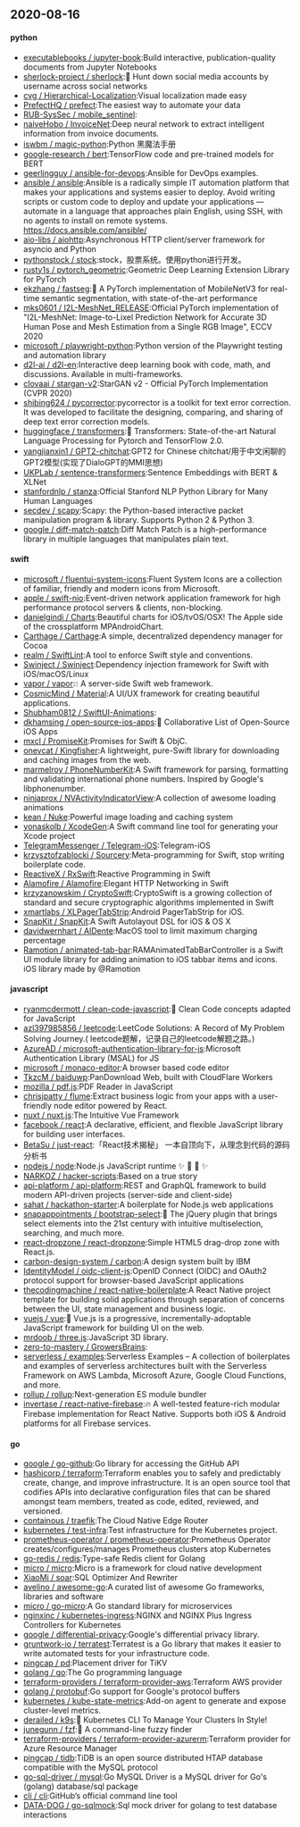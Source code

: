 ## 2020-08-16

#### python
* [executablebooks / jupyter-book](https://github.com/executablebooks/jupyter-book):Build interactive, publication-quality documents from Jupyter Notebooks
* [sherlock-project / sherlock](https://github.com/sherlock-project/sherlock):🔎
Hunt down social media accounts by username across social networks
* [cvg / Hierarchical-Localization](https://github.com/cvg/Hierarchical-Localization):Visual localization made easy
* [PrefectHQ / prefect](https://github.com/PrefectHQ/prefect):The easiest way to automate your data
* [RUB-SysSec / mobile_sentinel](https://github.com/RUB-SysSec/mobile_sentinel):
* [naiveHobo / InvoiceNet](https://github.com/naiveHobo/InvoiceNet):Deep neural network to extract intelligent information from invoice documents.
* [iswbm / magic-python](https://github.com/iswbm/magic-python):Python 黑魔法手册
* [google-research / bert](https://github.com/google-research/bert):TensorFlow code and pre-trained models for BERT
* [geerlingguy / ansible-for-devops](https://github.com/geerlingguy/ansible-for-devops):Ansible for DevOps examples.
* [ansible / ansible](https://github.com/ansible/ansible):Ansible is a radically simple IT automation platform that makes your applications and systems easier to deploy. Avoid writing scripts or custom code to deploy and update your applications — automate in a language that approaches plain English, using SSH, with no agents to install on remote systems. https://docs.ansible.com/ansible/
* [aio-libs / aiohttp](https://github.com/aio-libs/aiohttp):Asynchronous HTTP client/server framework for asyncio and Python
* [pythonstock / stock](https://github.com/pythonstock/stock):stock，股票系统。使用python进行开发。
* [rusty1s / pytorch_geometric](https://github.com/rusty1s/pytorch_geometric):Geometric Deep Learning Extension Library for PyTorch
* [ekzhang / fastseg](https://github.com/ekzhang/fastseg):🚀
A PyTorch implementation of MobileNetV3 for real-time semantic segmentation, with state-of-the-art performance
* [mks0601 / I2L-MeshNet_RELEASE](https://github.com/mks0601/I2L-MeshNet_RELEASE):Official PyTorch implementation of "I2L-MeshNet: Image-to-Lixel Prediction Network for Accurate 3D Human Pose and Mesh Estimation from a Single RGB Image", ECCV 2020
* [microsoft / playwright-python](https://github.com/microsoft/playwright-python):Python version of the Playwright testing and automation library
* [d2l-ai / d2l-en](https://github.com/d2l-ai/d2l-en):Interactive deep learning book with code, math, and discussions. Available in multi-frameworks.
* [clovaai / stargan-v2](https://github.com/clovaai/stargan-v2):StarGAN v2 - Official PyTorch Implementation (CVPR 2020)
* [shibing624 / pycorrector](https://github.com/shibing624/pycorrector):pycorrector is a toolkit for text error correction. It was developed to facilitate the designing, comparing, and sharing of deep text error correction models.
* [huggingface / transformers](https://github.com/huggingface/transformers):🤗
Transformers: State-of-the-art Natural Language Processing for Pytorch and TensorFlow 2.0.
* [yangjianxin1 / GPT2-chitchat](https://github.com/yangjianxin1/GPT2-chitchat):GPT2 for Chinese chitchat/用于中文闲聊的GPT2模型(实现了DialoGPT的MMI思想)
* [UKPLab / sentence-transformers](https://github.com/UKPLab/sentence-transformers):Sentence Embeddings with BERT & XLNet
* [stanfordnlp / stanza](https://github.com/stanfordnlp/stanza):Official Stanford NLP Python Library for Many Human Languages
* [secdev / scapy](https://github.com/secdev/scapy):Scapy: the Python-based interactive packet manipulation program & library. Supports Python 2 & Python 3.
* [google / diff-match-patch](https://github.com/google/diff-match-patch):Diff Match Patch is a high-performance library in multiple languages that manipulates plain text.

#### swift
* [microsoft / fluentui-system-icons](https://github.com/microsoft/fluentui-system-icons):Fluent System Icons are a collection of familiar, friendly and modern icons from Microsoft.
* [apple / swift-nio](https://github.com/apple/swift-nio):Event-driven network application framework for high performance protocol servers & clients, non-blocking.
* [danielgindi / Charts](https://github.com/danielgindi/Charts):Beautiful charts for iOS/tvOS/OSX! The Apple side of the crossplatform MPAndroidChart.
* [Carthage / Carthage](https://github.com/Carthage/Carthage):A simple, decentralized dependency manager for Cocoa
* [realm / SwiftLint](https://github.com/realm/SwiftLint):A tool to enforce Swift style and conventions.
* [Swinject / Swinject](https://github.com/Swinject/Swinject):Dependency injection framework for Swift with iOS/macOS/Linux
* [vapor / vapor](https://github.com/vapor/vapor):💧
A server-side Swift web framework.
* [CosmicMind / Material](https://github.com/CosmicMind/Material):A UI/UX framework for creating beautiful applications.
* [Shubham0812 / SwiftUI-Animations](https://github.com/Shubham0812/SwiftUI-Animations):
* [dkhamsing / open-source-ios-apps](https://github.com/dkhamsing/open-source-ios-apps):📱
Collaborative List of Open-Source iOS Apps
* [mxcl / PromiseKit](https://github.com/mxcl/PromiseKit):Promises for Swift & ObjC.
* [onevcat / Kingfisher](https://github.com/onevcat/Kingfisher):A lightweight, pure-Swift library for downloading and caching images from the web.
* [marmelroy / PhoneNumberKit](https://github.com/marmelroy/PhoneNumberKit):A Swift framework for parsing, formatting and validating international phone numbers. Inspired by Google's libphonenumber.
* [ninjaprox / NVActivityIndicatorView](https://github.com/ninjaprox/NVActivityIndicatorView):A collection of awesome loading animations
* [kean / Nuke](https://github.com/kean/Nuke):Powerful image loading and caching system
* [yonaskolb / XcodeGen](https://github.com/yonaskolb/XcodeGen):A Swift command line tool for generating your Xcode project
* [TelegramMessenger / Telegram-iOS](https://github.com/TelegramMessenger/Telegram-iOS):Telegram-iOS
* [krzysztofzablocki / Sourcery](https://github.com/krzysztofzablocki/Sourcery):Meta-programming for Swift, stop writing boilerplate code.
* [ReactiveX / RxSwift](https://github.com/ReactiveX/RxSwift):Reactive Programming in Swift
* [Alamofire / Alamofire](https://github.com/Alamofire/Alamofire):Elegant HTTP Networking in Swift
* [krzyzanowskim / CryptoSwift](https://github.com/krzyzanowskim/CryptoSwift):CryptoSwift is a growing collection of standard and secure cryptographic algorithms implemented in Swift
* [xmartlabs / XLPagerTabStrip](https://github.com/xmartlabs/XLPagerTabStrip):Android PagerTabStrip for iOS.
* [SnapKit / SnapKit](https://github.com/SnapKit/SnapKit):A Swift Autolayout DSL for iOS & OS X
* [davidwernhart / AlDente](https://github.com/davidwernhart/AlDente):MacOS tool to limit maximum charging percentage
* [Ramotion / animated-tab-bar](https://github.com/Ramotion/animated-tab-bar):RAMAnimatedTabBarController is a Swift UI module library for adding animation to iOS tabbar items and icons. iOS library made by @Ramotion

#### javascript
* [ryanmcdermott / clean-code-javascript](https://github.com/ryanmcdermott/clean-code-javascript):🛁
Clean Code concepts adapted for JavaScript
* [azl397985856 / leetcode](https://github.com/azl397985856/leetcode):LeetCode Solutions: A Record of My Problem Solving Journey.( leetcode题解，记录自己的leetcode解题之路。)
* [AzureAD / microsoft-authentication-library-for-js](https://github.com/AzureAD/microsoft-authentication-library-for-js):Microsoft Authentication Library (MSAL) for JS
* [microsoft / monaco-editor](https://github.com/microsoft/monaco-editor):A browser based code editor
* [TkzcM / baiduwp](https://github.com/TkzcM/baiduwp):PanDownload Web, built with CloudFlare Workers
* [mozilla / pdf.js](https://github.com/mozilla/pdf.js):PDF Reader in JavaScript
* [chrisjpatty / flume](https://github.com/chrisjpatty/flume):Extract business logic from your apps with a user-friendly node editor powered by React.
* [nuxt / nuxt.js](https://github.com/nuxt/nuxt.js):The Intuitive Vue Framework
* [facebook / react](https://github.com/facebook/react):A declarative, efficient, and flexible JavaScript library for building user interfaces.
* [BetaSu / just-react](https://github.com/BetaSu/just-react):「React技术揭秘」 一本自顶向下，从理念到代码的源码分析书
* [nodejs / node](https://github.com/nodejs/node):Node.js JavaScript runtime
✨
🐢
🚀
✨
* [NARKOZ / hacker-scripts](https://github.com/NARKOZ/hacker-scripts):Based on a true story
* [api-platform / api-platform](https://github.com/api-platform/api-platform):REST and GraphQL framework to build modern API-driven projects (server-side and client-side)
* [sahat / hackathon-starter](https://github.com/sahat/hackathon-starter):A boilerplate for Node.js web applications
* [snapappointments / bootstrap-select](https://github.com/snapappointments/bootstrap-select):🚀
The jQuery plugin that brings select elements into the 21st century with intuitive multiselection, searching, and much more.
* [react-dropzone / react-dropzone](https://github.com/react-dropzone/react-dropzone):Simple HTML5 drag-drop zone with React.js.
* [carbon-design-system / carbon](https://github.com/carbon-design-system/carbon):A design system built by IBM
* [IdentityModel / oidc-client-js](https://github.com/IdentityModel/oidc-client-js):OpenID Connect (OIDC) and OAuth2 protocol support for browser-based JavaScript applications
* [thecodingmachine / react-native-boilerplate](https://github.com/thecodingmachine/react-native-boilerplate):A React Native project template for building solid applications through separation of concerns between the UI, state management and business logic.
* [vuejs / vue](https://github.com/vuejs/vue):🖖
Vue.js is a progressive, incrementally-adoptable JavaScript framework for building UI on the web.
* [mrdoob / three.js](https://github.com/mrdoob/three.js):JavaScript 3D library.
* [zero-to-mastery / GrowersBrains](https://github.com/zero-to-mastery/GrowersBrains):
* [serverless / examples](https://github.com/serverless/examples):Serverless Examples – A collection of boilerplates and examples of serverless architectures built with the Serverless Framework on AWS Lambda, Microsoft Azure, Google Cloud Functions, and more.
* [rollup / rollup](https://github.com/rollup/rollup):Next-generation ES module bundler
* [invertase / react-native-firebase](https://github.com/invertase/react-native-firebase):🔥
A well-tested feature-rich modular Firebase implementation for React Native. Supports both iOS & Android platforms for all Firebase services.

#### go
* [google / go-github](https://github.com/google/go-github):Go library for accessing the GitHub API
* [hashicorp / terraform](https://github.com/hashicorp/terraform):Terraform enables you to safely and predictably create, change, and improve infrastructure. It is an open source tool that codifies APIs into declarative configuration files that can be shared amongst team members, treated as code, edited, reviewed, and versioned.
* [containous / traefik](https://github.com/containous/traefik):The Cloud Native Edge Router
* [kubernetes / test-infra](https://github.com/kubernetes/test-infra):Test infrastructure for the Kubernetes project.
* [prometheus-operator / prometheus-operator](https://github.com/prometheus-operator/prometheus-operator):Prometheus Operator creates/configures/manages Prometheus clusters atop Kubernetes
* [go-redis / redis](https://github.com/go-redis/redis):Type-safe Redis client for Golang
* [micro / micro](https://github.com/micro/micro):Micro is a framework for cloud native development
* [XiaoMi / soar](https://github.com/XiaoMi/soar):SQL Optimizer And Rewriter
* [avelino / awesome-go](https://github.com/avelino/awesome-go):A curated list of awesome Go frameworks, libraries and software
* [micro / go-micro](https://github.com/micro/go-micro):A Go standard library for microservices
* [nginxinc / kubernetes-ingress](https://github.com/nginxinc/kubernetes-ingress):NGINX and NGINX Plus Ingress Controllers for Kubernetes
* [google / differential-privacy](https://github.com/google/differential-privacy):Google's differential privacy library.
* [gruntwork-io / terratest](https://github.com/gruntwork-io/terratest):Terratest is a Go library that makes it easier to write automated tests for your infrastructure code.
* [pingcap / pd](https://github.com/pingcap/pd):Placement driver for TiKV
* [golang / go](https://github.com/golang/go):The Go programming language
* [terraform-providers / terraform-provider-aws](https://github.com/terraform-providers/terraform-provider-aws):Terraform AWS provider
* [golang / protobuf](https://github.com/golang/protobuf):Go support for Google's protocol buffers
* [kubernetes / kube-state-metrics](https://github.com/kubernetes/kube-state-metrics):Add-on agent to generate and expose cluster-level metrics.
* [derailed / k9s](https://github.com/derailed/k9s):🐶
Kubernetes CLI To Manage Your Clusters In Style!
* [junegunn / fzf](https://github.com/junegunn/fzf):🌸
A command-line fuzzy finder
* [terraform-providers / terraform-provider-azurerm](https://github.com/terraform-providers/terraform-provider-azurerm):Terraform provider for Azure Resource Manager
* [pingcap / tidb](https://github.com/pingcap/tidb):TiDB is an open source distributed HTAP database compatible with the MySQL protocol
* [go-sql-driver / mysql](https://github.com/go-sql-driver/mysql):Go MySQL Driver is a MySQL driver for Go's (golang) database/sql package
* [cli / cli](https://github.com/cli/cli):GitHub’s official command line tool
* [DATA-DOG / go-sqlmock](https://github.com/DATA-DOG/go-sqlmock):Sql mock driver for golang to test database interactions
